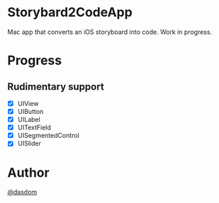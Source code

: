 # Storybard2CodeApp
Mac app that converts an iOS storyboard into code. Work in progress.

# Progress
## Rudimentary support
- [x] UIView
- [x] UIButton
- [x] UILabel
- [x] UITextField
- [x] UISegmentedControl
- [x] UISlider

# Author
[@dasdom](https://twitter.com/dasdom)
